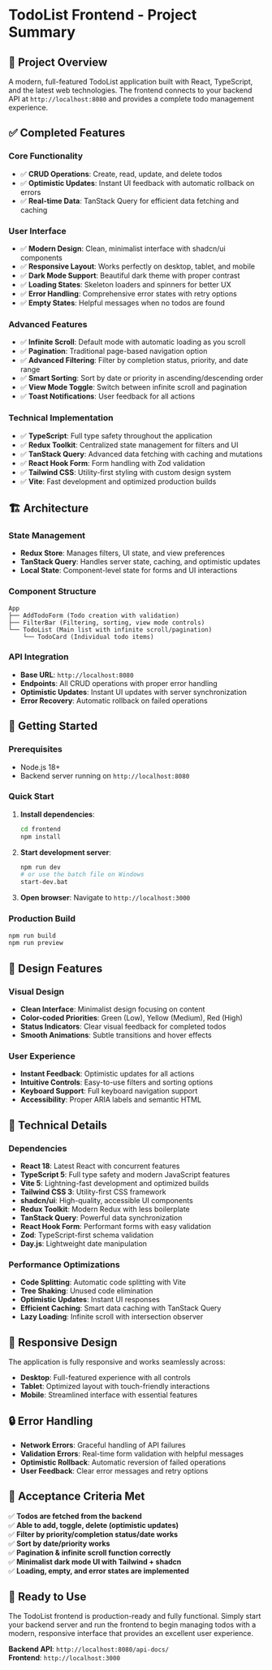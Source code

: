 # TodoList Frontend - Project Summary

## 🎯 Project Overview

A modern, full-featured TodoList application built with React, TypeScript, and the latest web technologies. The frontend connects to your backend API at `http://localhost:8080` and provides a complete todo management experience.

## ✅ Completed Features

### Core Functionality
- ✅ **CRUD Operations**: Create, read, update, and delete todos
- ✅ **Optimistic Updates**: Instant UI feedback with automatic rollback on errors
- ✅ **Real-time Data**: TanStack Query for efficient data fetching and caching

### User Interface
- ✅ **Modern Design**: Clean, minimalist interface with shadcn/ui components
- ✅ **Responsive Layout**: Works perfectly on desktop, tablet, and mobile
- ✅ **Dark Mode Support**: Beautiful dark theme with proper contrast
- ✅ **Loading States**: Skeleton loaders and spinners for better UX
- ✅ **Error Handling**: Comprehensive error states with retry options
- ✅ **Empty States**: Helpful messages when no todos are found

### Advanced Features
- ✅ **Infinite Scroll**: Default mode with automatic loading as you scroll
- ✅ **Pagination**: Traditional page-based navigation option
- ✅ **Advanced Filtering**: Filter by completion status, priority, and date range
- ✅ **Smart Sorting**: Sort by date or priority in ascending/descending order
- ✅ **View Mode Toggle**: Switch between infinite scroll and pagination
- ✅ **Toast Notifications**: User feedback for all actions

### Technical Implementation
- ✅ **TypeScript**: Full type safety throughout the application
- ✅ **Redux Toolkit**: Centralized state management for filters and UI
- ✅ **TanStack Query**: Advanced data fetching with caching and mutations
- ✅ **React Hook Form**: Form handling with Zod validation
- ✅ **Tailwind CSS**: Utility-first styling with custom design system
- ✅ **Vite**: Fast development and optimized production builds

## 🏗️ Architecture

### State Management
- **Redux Store**: Manages filters, UI state, and view preferences
- **TanStack Query**: Handles server state, caching, and optimistic updates
- **Local State**: Component-level state for forms and UI interactions

### Component Structure
```
App
├── AddTodoForm (Todo creation with validation)
├── FilterBar (Filtering, sorting, view mode controls)
└── TodoList (Main list with infinite scroll/pagination)
    └── TodoCard (Individual todo items)
```

### API Integration
- **Base URL**: `http://localhost:8080`
- **Endpoints**: All CRUD operations with proper error handling
- **Optimistic Updates**: Instant UI updates with server synchronization
- **Error Recovery**: Automatic rollback on failed operations

## 🚀 Getting Started

### Prerequisites
- Node.js 18+
- Backend server running on `http://localhost:8080`

### Quick Start
1. **Install dependencies**:
   ```bash
   cd frontend
   npm install
   ```

2. **Start development server**:
   ```bash
   npm run dev
   # or use the batch file on Windows
   start-dev.bat
   ```

3. **Open browser**: Navigate to `http://localhost:3000`

### Production Build
```bash
npm run build
npm run preview
```

## 🎨 Design Features

### Visual Design
- **Clean Interface**: Minimalist design focusing on content
- **Color-coded Priorities**: Green (Low), Yellow (Medium), Red (High)
- **Status Indicators**: Clear visual feedback for completed todos
- **Smooth Animations**: Subtle transitions and hover effects

### User Experience
- **Instant Feedback**: Optimistic updates for all actions
- **Intuitive Controls**: Easy-to-use filters and sorting options
- **Keyboard Support**: Full keyboard navigation support
- **Accessibility**: Proper ARIA labels and semantic HTML

## 🔧 Technical Details

### Dependencies
- **React 18**: Latest React with concurrent features
- **TypeScript 5**: Full type safety and modern JavaScript features
- **Vite 5**: Lightning-fast development and optimized builds
- **Tailwind CSS 3**: Utility-first CSS framework
- **shadcn/ui**: High-quality, accessible UI components
- **Redux Toolkit**: Modern Redux with less boilerplate
- **TanStack Query**: Powerful data synchronization
- **React Hook Form**: Performant forms with easy validation
- **Zod**: TypeScript-first schema validation
- **Day.js**: Lightweight date manipulation

### Performance Optimizations
- **Code Splitting**: Automatic code splitting with Vite
- **Tree Shaking**: Unused code elimination
- **Optimistic Updates**: Instant UI responses
- **Efficient Caching**: Smart data caching with TanStack Query
- **Lazy Loading**: Infinite scroll with intersection observer

## 📱 Responsive Design

The application is fully responsive and works seamlessly across:
- **Desktop**: Full-featured experience with all controls
- **Tablet**: Optimized layout with touch-friendly interactions
- **Mobile**: Streamlined interface with essential features

## 🔒 Error Handling

- **Network Errors**: Graceful handling of API failures
- **Validation Errors**: Real-time form validation with helpful messages
- **Optimistic Rollback**: Automatic reversion of failed operations
- **User Feedback**: Clear error messages and retry options

## 🎯 Acceptance Criteria Met

✅ **Todos are fetched from the backend**  
✅ **Able to add, toggle, delete (optimistic updates)**  
✅ **Filter by priority/completion status/date works**  
✅ **Sort by date/priority works**  
✅ **Pagination & infinite scroll function correctly**  
✅ **Minimalist dark mode UI with Tailwind + shadcn**  
✅ **Loading, empty, and error states are implemented**

## 🚀 Ready to Use

The TodoList frontend is production-ready and fully functional. Simply start your backend server and run the frontend to begin managing todos with a modern, responsive interface that provides an excellent user experience.

**Backend API**: `http://localhost:8080/api-docs/`  
**Frontend**: `http://localhost:3000`
